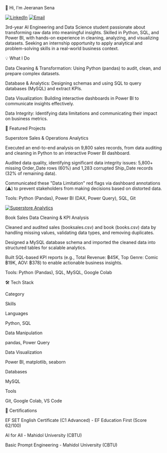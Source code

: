 👋 Hi, I'm Jeeranan Sena

[![LinkedIn](https://img.shields.io/badge/LinkedIn-blue?logo=linkedin)](https://www.linkedin.com/in/jeeranun-sena/)
[![Email](https://img.shields.io/badge/Email-D14836?style=flat&logo=gmail&logoColor=white)](mailto:granxn1234@gmail.com)


3rd-year AI Engineering and Data Science student passionate about transforming raw data into meaningful insights. Skilled in Python, SQL, and Power BI, with hands-on experience in cleaning, analyzing, and visualizing datasets. Seeking an internship opportunity to apply analytical and problem-solving skills in a real-world business context.

💡 What I Do

Data Cleaning & Transformation: Using Python (pandas) to audit, clean, and prepare complex datasets.

Database & Analytics: Designing schemas and using SQL to query databases (MySQL) and extract KPIs.

Data Visualization: Building interactive dashboards in Power BI to communicate insights effectively.

Data Integrity: Identifying data limitations and communicating their impact on business metrics.

🚀 Featured Projects

Superstore Sales & Operations Analytics

Executed an end-to-end analysis on 9,800 sales records, from data auditing and cleaning in Python to an interactive Power BI dashboard.

Audited data quality, identifying significant data integrity issues: 5,800+ missing Order_Date rows (60%) and 1,283 corrupted Ship_Date records (32% of remaining data).

Communicated these "Data Limitation" red flags via dashboard annotations (⚠️) to prevent stakeholders from making decisions based on distorted data.

Tools: Python (Pandas), Power BI (DAX, Power Query), SQL, Git

[![Superstore Analytics](https://img.shields.io/badge/Superstore_Analytics-Repository-blue?logo=github&logoColor=white)](https://github.com/Granxn/superstore-analytics)


Book Sales Data Cleaning & KPI Analysis

Cleaned and audited sales (booksales.csv) and book (books.csv) data by handling missing values, validating data types, and removing duplicates.

Designed a MySQL database schema and imported the cleaned data into structured tables for scalable analytics.

Built SQL-based KPI reports (e.g., Total Revenue: ฿45K, Top Genre: Comic ฿19K, AOV: ฿378) to enable actionable business insights.

Tools: Python (Pandas), SQL, MySQL, Google Colab

🛠️ Tech Stack

Category

Skills

Languages

Python, SQL

Data Manipulation

pandas, Power Query

Data Visualization

Power BI, matplotlib, seaborn

Databases

MySQL

Tools

Git, Google Colab, VS Code

🏅 Certifications

EF SET English Certificate (C1 Advanced) - EF Education First (Score 62/100)

AI for All - Mahidol University (CBTU)

Basic Prompt Engineering - Mahidol University (CBTU)
